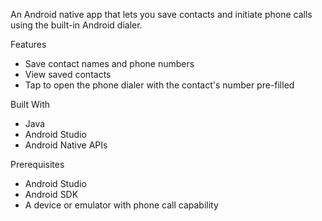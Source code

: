 An Android native app that lets you save contacts and initiate phone calls using the built-in Android dialer.

Features
- Save contact names and phone numbers
- View saved contacts
- Tap to open the phone dialer with the contact's number pre-filled

Built With
- Java
- Android Studio
- Android Native APIs

Prerequisites
- Android Studio
- Android SDK
- A device or emulator with phone call capability
